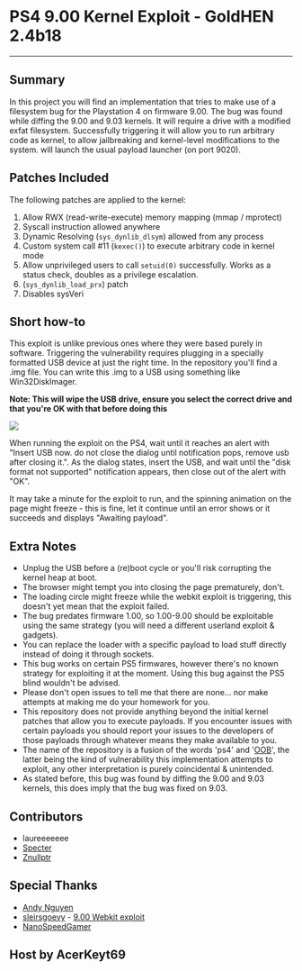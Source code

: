 # PS4 9.00 Kernel Exploit - GoldHEN 2.4b18
---
## Summary
In this project you will find an implementation that tries to make use of a filesystem bug for the Playstation 4 on firmware 9.00.
The bug was found while diffing the 9.00 and 9.03 kernels. It will require a drive with a modified exfat filesystem. Successfully triggering it will allow you to run arbitrary code as kernel, to allow jailbreaking and kernel-level modifications to the system. will launch the usual payload launcher (on port 9020).

## Patches Included
The following patches are applied to the kernel:
1) Allow RWX (read-write-execute) memory mapping (mmap / mprotect)
2) Syscall instruction allowed anywhere
3) Dynamic Resolving (`sys_dynlib_dlsym`) allowed from any process
4) Custom system call #11 (`kexec()`) to execute arbitrary code in kernel mode
5) Allow unprivileged users to call `setuid(0)` successfully. Works as a status check, doubles as a privilege escalation.
6) (`sys_dynlib_load_prx`) patch
7) Disables sysVeri

## Short how-to
This exploit is unlike previous ones where they were based purely in software. Triggering the vulnerability requires plugging in a specially formatted USB device at just the right time. In the repository you'll find a .img file. You can write this .img to a USB using something like Win32DiskImager.

**Note: This will wipe the USB drive, ensure you select the correct drive and that you're OK with that before doing this**

![](https://i.imgur.com/qpiVQGo.png)

When running the exploit on the PS4, wait until it reaches an alert with "Insert USB now. do not close the dialog until notification pops, remove usb after closing it.". As the dialog states, insert the USB, and wait until the "disk format not supported" notification appears, then close out of the alert with "OK".

It may take a minute for the exploit to run, and the spinning animation on the page might freeze - this is fine, let it continue until an error shows or it succeeds and displays "Awaiting payload".

## Extra Notes
- Unplug the USB before a (re)boot cycle or you'll risk corrupting the kernel heap at boot.
- The browser might tempt you into closing the page prematurely, don't.
- The loading circle might freeze while the webkit exploit is triggering, this doesn't yet mean that the exploit failed.
- The bug predates firmware 1.00, so 1.00-9.00 should be exploitable using the same strategy (you will need a different userland exploit & gadgets).
- You can replace the loader with a specific payload to load stuff directly instead of doing it through sockets.
- This bug works on certain PS5 firmwares, however there's no known strategy for exploiting it at the moment. Using this bug against the PS5 blind wouldn't be advised.
- Please don't open issues to tell me that there are none... nor make attempts at making me do your homework for you.
- This repository does not provide anything beyond the initial kernel patches that allow you to execute payloads.
If you encounter issues with certain payloads you should report your issues to the developers of those payloads through whatever means they make available to you.
- The name of the repository is a fusion of the words 'ps4' and '[OOB](https://cwe.mitre.org/data/definitions/787.html)', the latter being the kind of vulnerability this implementation attempts to exploit, any other interpretation is purely coincidental & unintended.
- As stated before, this bug was found by diffing the 9.00 and 9.03 kernels, this does imply that the bug was fixed on 9.03.
## Contributors

- laureeeeeee
- [Specter](https://twitter.com/SpecterDev)
- [Znullptr](https://twitter.com/Znullptr)

## Special Thanks
- [Andy Nguyen](https://twitter.com/theflow0)
- [sleirsgoevy](https://twitter.com/sleirsgoevy) - [9.00 Webkit exploit](https://github.com/sleirsgoevy/bad_hoist/tree/9.00)
- [NanoSpeedGamer](https://youtube.com/@NanospeedGamer)

## Host by AcerKeyt69
